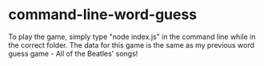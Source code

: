 # command-line-word-guess

To play the game, simply type "node index.js" in the command line while in the correct folder. The data for this game is the same as my previous word guess game - All of the Beatles' songs! 